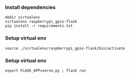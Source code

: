 ### Install dependencies
```
mkdir virtualenv
virtualenv raspberrypi_gpio-flask
pip install -r requirements.txt
```
### Setup virtual env
```
source ./virtualenv/raspberrypi_gpio-flask/bin/activate
```
### Setup virtual env
```
export FLASK_APP=serve.py ; flask run
```

